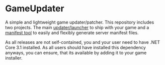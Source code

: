# GameUpdater
A simple and lightweight game updater/patcher.
This repository includes two projects. The main [updater/launcher](GameUpdater) to ship with your game and a [manifest tool](ManifestTool) to easily and flexibly generate server manifest files.

As all releases are not self-contained, you and your user need to have .NET Core 3.1 installed. As all users should have installed this dependency anyways, you can ensure, that its available by adding it to your game installer.
